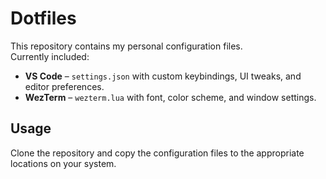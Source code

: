 # Dotfiles

This repository contains my personal configuration files.  
Currently included:

- **VS Code** – `settings.json` with custom keybindings, UI tweaks, and editor preferences.  
- **WezTerm** – `wezterm.lua` with font, color scheme, and window settings.  

## Usage
Clone the repository and copy the configuration files to the appropriate locations on your system.  
